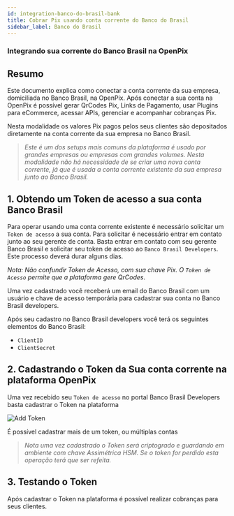 ```yaml
---
id: integration-banco-do-brasil-bank
title: Cobrar Pix usando conta corrente do Banco do Brasil
sidebar_label: Banco do Brasil
---
```


### Integrando sua corrente do Banco Brasil na OpenPix

## Resumo

Este documento explica como conectar a conta corrente da sua empresa, domiciliada no Banco Brasil, na OpenPix. Após conectar a sua conta na OpenPix é possível gerar QrCodes Pix, Links de Pagamento, usar Plugins para eCommerce, acessar APIs, gerenciar e acompanhar cobranças Pix.

Nesta modalidade os valores Pix pagos pelos seus clientes são depositados diretamente na conta corrente da sua empresa no Banco Brasil.

> *Este é um dos setups mais comuns da plataforma é usado por grandes empresas ou empresas com grandes volumes.* 
*Nesta modalidade não há necessidade de se criar uma nova conta corrente, já que é usada a conta corrente existente da sua empresa junto ao Banco Brasil.*

## 1. Obtendo um Token de acesso a sua conta Banco Brasil

Para operar usando uma conta corrente existente é necessário solicitar um `Token de acesso` a sua conta. Para solicitar é necessário entrar em contato junto ao seu gerente de conta. Basta entrar em contato com seu gerente Banco Brasil e solicitar seu token de acesso ao `Banco Brasil Developers`. Este processo deverá durar alguns dias.

*Nota: Não confundir Token de Acesso, com sua chave Pix. O `Token de Acesso` permite que a plataforma gere QrCodes*.

Uma vez cadastrado você receberá um email do Banco Brasil com um usuário e chave de acesso temporária para cadastrar sua conta no Banco Brasil developers.

Após seu cadastro no Banco Brasil developers você terá os seguintes elementos do Banco Brasil:

- `ClientID`
- `ClientSecret`

## 2. Cadastrando o Token da Sua conta corrente na plataforma OpenPix

Uma vez recebido seu `Token de acesso` no portal Banco Brasil Developers basta cadastrar o Token na plataforma 

![Add Token](/img/integrations/add-pix-token.png)

É possível cadastrar mais de um token, ou múltiplas contas 

> *Nota uma vez cadastrado o Token será criptogrado e guardando em ambiente com chave Assimétrica HSM. Se o token for perdido esta operação terá que ser refeita.* 


## 3. Testando o Token

Após cadastrar o Token na plataforma é possível realizar cobranças para seus clientes. 

